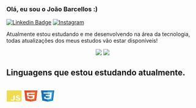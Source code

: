 ### Olá, eu sou o João Barcellos :)

[![Linkedin Badge](https://img.shields.io/badge/-LinkedIn-blue?style=for-the-badge&logo=Linkedin&logoColor=white&link=https:https://www.linkedin.com/in/darlan-oliveira-93a745147/)](https://www.linkedin.com/in/jo%C3%A3o-barcellos-b735571a8//)
[![Instagram](https://img.shields.io/badge/Instagram-E4405F?style=for-the-badge&logo=instagram&logoColor=white)](https://www.instagram.com/jbarcell0s/)


Atualmente estou estudando e me desenvolvendo na área da tecnologia, todas atualizações dos meus estudos vão estar disponíveis!


<div align="center">
  <!-- <a href="https://github.com/filipedev8"> -->
  <img width="45%" src="https://github-readme-stats-srhenry.vercel.app/api?username=filipedev8&show_icons=true&theme=github_dark&include_all_commits=true&count_private=true"/>
  <img width="45%" src="https://github-readme-stats-srhenry.vercel.app/api/top-langs/?username=filipedev8&layout=compact&langs_count=7&theme=github_dark"/>
</div>

## Linguagens que estou estudando atualmente.

<div style="display: inline_block"><br>
  <img align="center" alt="SrHenry-JS" height="30" width="40" src="https://raw.githubusercontent.com/devicons/devicon/master/icons/javascript/javascript-plain.svg">
  <img align="center" alt="SrHenry-HTML" height="30" width="40" src="https://raw.githubusercontent.com/devicons/devicon/master/icons/html5/html5-original.svg">
  <img align="center" alt="SrHenry-CSS" height="30" width="40" src="https://raw.githubusercontent.com/devicons/devicon/master/icons/css3/css3-original.svg">


</div>

